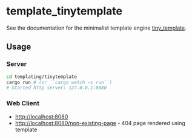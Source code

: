# template_tinytemplate

See the documentation for the minimalist template engine [tiny_template](https://docs.rs/tinytemplate/1.1.0/tinytemplate/).

## Usage

### Server

```sh
cd templating/tinytemplate
cargo run # (or ``cargo watch -x run``)
# Started http server: 127.0.0.1:8080
```

### Web Client

- [http://localhost:8080](http://localhost:8080)
- [http://localhost:8080/non-existing-page](http://localhost:8080/non-existing-page) - 404 page rendered using template
